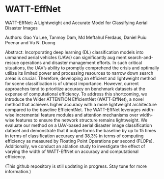 # WATT-EffNet
WATT-EffNet: A Lightweight and Accurate Model for Classifying Aerial Disaster Images

Authors: Gao Yu Lee, Tanmoy Dam, Md Meftahul Ferdaus, Daniel Puiu Poenar and Vu N. Duong

Abstract: Incorporating deep learning (DL) classification models into unmanned aerial vehicles (UAVs) can significantly aug
ment search-and-rescue operations and disaster management efforts. In such critical situations, the UAV’s ability to promptly
comprehend the crisis and optimally utilize its limited power and processing resources to narrow down search areas is crucial.
Therefore, developing an efficient and lightweight method for scene classification is of utmost importance. However, current
approaches tend to prioritize accuracy on benchmark datasets at the expense of computational efficiency. To address this 
shortcoming, we introduce the Wider ATTENTION EfficientNet (WATT-EffNet), a novel method that achieves higher accuracy 
with a more lightweight architecture compared to the baseline EfficientNet. The WATT-EffNet leverages width-wise incremental
feature modules and attention mechanisms over width-wise features to ensure the network structure remains lightweight.
We evaluate our method on a UAV-based aerial disaster image classification dataset and demonstrate that it outperforms the
baseline by up to 15 times in terms of classification accuracy and 38.3% in terms of computing efficiency as measured by Floating
Point Operations per second (FLOPs). Additionally, we conduct an ablation study to investigate the effect of varying the width
of WATT-EffNet on accuracy and computational efficiency.

(This github repository is still updating in progress. Stay tune for more information.)
